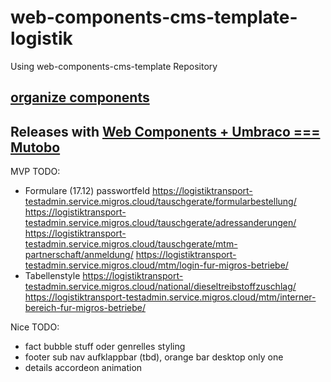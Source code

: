 # web-components-cms-template-logistik
Using web-components-cms-template Repository

## [organize components](https://wiki.migros.net/display/OCC/Web+Components+CMS+Template)

## Releases with [Web Components + Umbraco === Mutobo](http://mutobo.ch/)

MVP TODO:
- Formulare (17.12) passwortfeld
  https://logistiktransport-testadmin.service.migros.cloud/tauschgerate/formularbestellung/
  https://logistiktransport-testadmin.service.migros.cloud/tauschgerate/adressanderungen/
  https://logistiktransport-testadmin.service.migros.cloud/tauschgerate/mtm-partnerschaft/anmeldung/
  https://logistiktransport-testadmin.service.migros.cloud/mtm/login-fur-migros-betriebe/
- Tabellenstyle
  https://logistiktransport-testadmin.service.migros.cloud/national/dieseltreibstoffzuschlag/
  https://logistiktransport-testadmin.service.migros.cloud/mtm/interner-bereich-fur-migros-betriebe/

Nice TODO:
- fact bubble stuff oder genrelles styling
- footer sub nav aufklappbar (tbd), orange bar desktop only one
- details accordeon animation